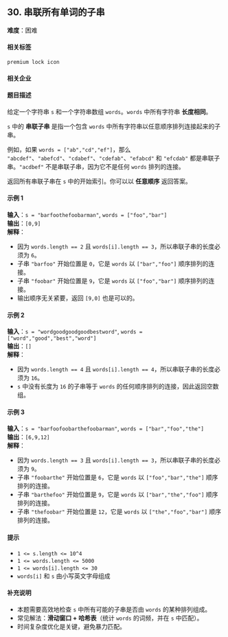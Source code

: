 ## 30. 串联所有单词的子串  
**难度**：困难  

#### 相关标签  
`premium lock icon`  

#### 相关企业  

#### 题目描述  
给定一个字符串 `s` 和一个字符串数组 `words`。`words` 中所有字符串 **长度相同**。  

`s` 中的 **串联子串** 是指一个包含 `words` 中所有字符串以任意顺序排列连接起来的子串。  

例如，如果 `words = ["ab","cd","ef"]`，那么 `"abcdef"`、`"abefcd"`、`"cdabef"`、`"cdefab"`、`"efabcd"` 和 `"efcdab"` 都是串联子串。`"acdbef"` 不是串联子串，因为它不是任何 `words` 排列的连接。  

返回所有串联子串在 `s` 中的开始索引。你可以以 **任意顺序** 返回答案。  

#### 示例 1  

**输入**：`s = "barfoothefoobarman"`, `words = ["foo","bar"]`  
**输出**：`[0,9]`  
**解释**：  
- 因为 `words.length == 2` 且 `words[i].length == 3`，所以串联子串的长度必须为 `6`。  
- 子串 `"barfoo"` 开始位置是 `0`，它是 `words` 以 `["bar","foo"]` 顺序排列的连接。  
- 子串 `"foobar"` 开始位置是 `9`，它是 `words` 以 `["foo","bar"]` 顺序排列的连接。  
- 输出顺序无关紧要，返回 `[9,0]` 也是可以的。  

#### 示例 2  

**输入**：`s = "wordgoodgoodgoodbestword"`, `words = ["word","good","best","word"]`  
**输出**：`[]`  
**解释**：  
- 因为 `words.length == 4` 且 `words[i].length == 4`，所以串联子串的长度必须为 `16`。  
- `s` 中没有长度为 `16` 的子串等于 `words` 的任何顺序排列的连接，因此返回空数组。  

#### 示例 3  

**输入**：`s = "barfoofoobarthefoobarman"`, `words = ["bar","foo","the"]`  
**输出**：`[6,9,12]`  
**解释**：  
- 因为 `words.length == 3` 且 `words[i].length == 3`，所以串联子串的长度必须为 `9`。  
- 子串 `"foobarthe"` 开始位置是 `6`，它是 `words` 以 `["foo","bar","the"]` 顺序排列的连接。  
- 子串 `"barthefoo"` 开始位置是 `9`，它是 `words` 以 `["bar","the","foo"]` 顺序排列的连接。  
- 子串 `"thefoobar"` 开始位置是 `12`，它是 `words` 以 `["the","foo","bar"]` 顺序排列的连接。  

#### 提示  
- `1 <= s.length <= 10^4`  
- `1 <= words.length <= 5000`  
- `1 <= words[i].length <= 30`  
- `words[i]` 和 `s` 由小写英文字母组成  

#### 补充说明  
- 本题需要高效地检查 `s` 中所有可能的子串是否由 `words` 的某种排列组成。  
- 常见解法：**滑动窗口 + 哈希表**（统计 `words` 的词频，并在 `s` 中匹配）。  
- 时间复杂度优化是关键，避免暴力匹配。